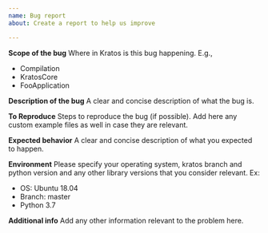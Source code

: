 ```yaml
---
name: Bug report
about: Create a report to help us improve

---
```


**Scope of the bug**
Where in Kratos is this bug happening. E.g.,
- Compilation
- KratosCore
- FooApplication

**Description of the bug**
A clear and concise description of what the bug is.

**To Reproduce**
Steps to reproduce the bug (if possible). Add here any custom example files as well in case they are relevant.

**Expected behavior**
A clear and concise description of what you expected to happen.

**Environment**
Please specify your operating system, kratos branch and python version and any other library versions that you consider relevant.
Ex:
- OS: Ubuntu 18.04
- Branch: master
- Python 3.7

**Additional info**
Add any other information relevant to the problem here.
